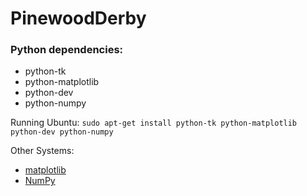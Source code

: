 PinewoodDerby
=============

### Python dependencies:
* python-tk
* python-matplotlib
* python-dev
* python-numpy

Running Ubuntu:
`sudo apt-get install python-tk python-matplotlib python-dev python-numpy`

Other Systems:
* [matplotlib](http://matplotlib.org/)
* [NumPy](http://www.numpy.org/)
